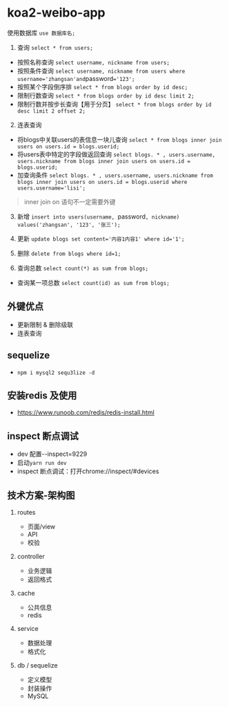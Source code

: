 <!--
 * @Author: your name
 * @Date: 2020-07-28 16:03:38
 * @LastEditTime: 2020-08-06 19:09:51
 * @LastEditors: Please set LastEditors
 * @Description: In User Settings Edit
 * @FilePath: \koa2-weibo-app\README.md
-->
# koa2-weibo-app

使用数据库 `use 数据库名;`

1. 查询 `select * from users;`
  - 按照名称查询 `select username, nickname from users;`
  - 按照条件查询 `select username, nickname from users where username='zhangsan'and`password`='123';`
  - 按照某个字段倒序排 `select * from blogs order by id desc;`
  - 限制行数查询 `select * from blogs order by id desc limit 2;`
  - 限制行数并按步长查询【用于分页】 `select * from blogs order by id desc limit 2 offset 2;`

2. 连表查询
  - 将blogs中关联users的表信息一块儿查询 `select * from blogs inner join users on users.id = blogs.userid;` 
  - 将users表中特定的字段做返回查询 `select blogs. * , users.username, users.nickname from blogs inner join users on users.id = blogs.userid;`
  - 加查询条件 `select blogs. * , users.username, users.nickname from blogs inner join users on users.id = blogs.userid where users.username='lisi';`

> inner join on 语句不一定需要外键


3. 新增 `insert into users(username, `password`, nickname) values('zhangsan', '123', '张三');`

4. 更新 `update blogs set content='内容1内容1' where id='1';`

5. 删除 `delete from blogs where id=1;`

6. 查询总数 `select count(*) as sum from blogs;`
  - 查询某一项总数 `select count(id) as sum from blogs;`

## 外键优点
- 更新限制 & 删除级联
- 连表查询

## sequelize
- `npm i mysql2 sequ3lize -d`


## 安装redis 及使用
- https://www.runoob.com/redis/redis-install.html


## inspect 断点调试
- dev 配置--inspect=9229
- 启动`yarn run dev`
- inspect 断点调试：打开chrome://inspect/#devices



## 技术方案-架构图

1. routes
   - 页面/view
   - API
   - 校验

2. controller
   - 业务逻辑
   - 返回格式

3. cache
   - 公共信息
   - redis

4. service
   - 数据处理
   - 格式化

5. db / sequelize
   - 定义模型
   - 封装操作
   - MySQL
